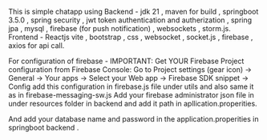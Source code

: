 This is simple chatapp using
Backend - jdk 21 , maven for build ,  springboot 3.5.0 , spring security , jwt token authentication and autherization , spring jpa , mysql , firebase (for push notification) , websockets , storm.js. 
Frontend - Reactjs vite , bootstrap , css  , websocket , socket.js , firebase , axios for api call.

For configuration of firebase -
   IMPORTANT: Get YOUR Firebase Project configuration from Firebase Console:
   Go to Project settings (gear icon) -> General -> Your apps -> Select your Web app -> Firebase SDK snippet -> Config
   add this configuration in firebase.js file under utils 
   and also same it as in firebase-messaging-sw.js
   Add your firebase administrator json file in under resources folder in backend and add it path in apllication.properities.

And add your database name and password in the application.properities in springboot backend . 
